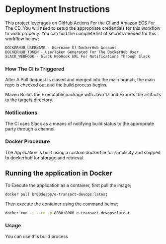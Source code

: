 # Deployment Instructions

This project leverages on GitHub Actions For the CI and Amazon ECS For The CD.
You will need to setup the appropriate credentials for this workflow to work properly. You can find the complete list of secrets needed for this workflow below;
```
DOCKERHUB_USERNAME - Username Of DockerHub Account
DOCKERHUB_TOKEN - UserToken Generated For The DockerHub User
SLACK_WEBHOOK - Slack WebHook URL For Notifications Through Slack
```
### How The CI is Triggered

After A Pull Request is closed and merged into the main branch, the main repo is checked out and the build process begins.

Maven Builds the Executable package with Java 17 and Exports the artifacts to the targets directory.

### Notifications
The CI uses Slack as a means of notifying build status to the appropriate party through a channel.

### Docker Procedure
The Application is built using a custom dockerfile for simplicity and shipped to dockerhub for storage and retrieval.

## Running the application in Docker
To Execute the application as a container, first pull the image;

```bash
docker pull kr00deapp/e-transact-devops:latest
```

Then execute the container using the command below;
```bash
docker run -i --rm -p 8080:8080 e-transact-devops:latest
```


### Usage
You can use this build process